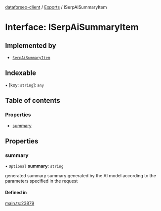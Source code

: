 [dataforseo-client](../README.md) / [Exports](../modules.md) / ISerpAiSummaryItem

# Interface: ISerpAiSummaryItem

## Implemented by

- [`SerpAiSummaryItem`](../classes/SerpAiSummaryItem.md)

## Indexable

▪ [key: `string`]: `any`

## Table of contents

### Properties

- [summary](ISerpAiSummaryItem.md#summary)

## Properties

### summary

• `Optional` **summary**: `string`

generated summary
summary generated by the AI model according to the parameters specified in the request

#### Defined in

[main.ts:23879](https://github.com/dataforseo/TypeScriptClient/blob/7ca1aa4/main.ts#L23879)
